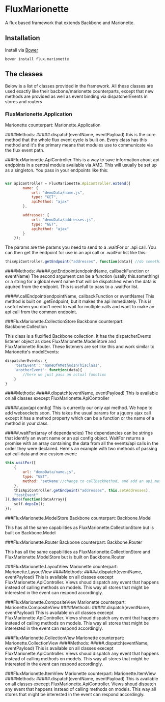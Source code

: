 # FluxMarionette
A flux based framework that extends Backbone and Marionette. 

## Installation

Install via [Bower](http://bower.io/)

```
bower install flux.marionette
```


## The classes
Below is a list of classes provided in the framework.  All these classes are used exactly like their bacbone/marionette counterparts, except that new methods are provided as well as event binding via dispatcherEvents in stores and routers

### FluxMarionette.Application
Marionette counterpart: Marionette.Application

####Methods: 
#####.dispatch(eventName, eventPayload)
this is the core method that the whole flux event cycle is built on.  Every class has this method and it's the primary means that modules use to communicate via the flux event path.

###FluxMarionette.ApiController
This is a way to save information about api endpoints in a central module available via AMD. This will usually be set up as a singleton. You pass in your endpoints like this:

```javascript

var apiController = FluxMarionette.ApiController.extend({
		name: {
			url: "demoData/name.js", 
			type: "GET",
			apiMethod: "ajax"
		},

		addresses: {
			url: "demoData/addresses.js",
			type: "GET",
			apiMethod: "ajax"
		}
	});

```
The params are the params you need to send to a .waitFor or .api call. You can then get the endpoint for use in an api call or .waitFor list like this:

```javascript
thisApiController.getEndpoint("addresses", function(data){ //do something with data});
```

####Methods: 
#####.getEndpoint(endpointName, callbackFunction or eventName)
The second argument can be a function (usally this.something) or a string for a global event name that will be dispatched when the data is aquired from the endpoint.  This is usefull to pass to a .waitFor list.

#####.callEndpoint(endpointName, callbackFunction or eventName)
This method is built on .getEndpoint, but it makes the api immediately.  This is useful when you don't need to wait for multiple calls and want to make an api call from the common endpoint.

###FluxMarionette.CollectionStore
Backbone counterpart: Backbone.Collection

This class is a fluxified Backbone collection.  It has the dispatcherEvents listener object as does FluxMarionette.ModelStore and FluxMarionette.Router.  These listeners are set like this and work similar to Marionette's modelEvents:

```javascript
dispatcherEvents: {
	'testEvent': 'nameOfAMethodInThisClass',
	'anotherEvent': function(data){
		//here we just pass an actual function
	}
}
```
####Methods:
#####.dispatch(eventName, eventPayload) 
This is available on all classes execept FluxMarionette.ApiController

#####.ajax(api config)
This is currently our only api method.  We hope to add websockets soon.  This takes the usual params for a jquery ajax call except it has a method property which can be a function or the name of a method in your class.

#####.waitFor(array of dependancies)
The dependancies can be strings that identify an event name or an api config object.  WaitFor returns a promise with an array containing the data from all the events/api calls in the order they were declaired.  Here's an example with two methods of passing api call data and one custom event:

```javascript
this.waitFor([
	{
		url: "demoData/name.js", 
		type: "GET",
		method: 'setName'//change to callbackMethod, and add an api method ie "ajax" or "websockets"
	},
	thisApiController.getEndpoint("addresses", this.setAddresses),
	"testEvent"
]).done(function(dataArray){
	self.depsIn();
});
```

###FluxMarionette.ModelStore
Backbone counterpart: Backbone.Model

This has all the same capabilities as FluxMarionette.CollectionStore but is built on Backbone.Model

###FluxMarionette.Router
Backbone counterpart: Backbone.Router

This has all the same capabilities as FluxMarionette.CollectionStore and FluxMarionette.ModelStore but is built on Backbone.Router

###FluxMarionette.LayoutView
Marionette counterpart: Marionette.LayoutView
####Methods:
#####.dispatch(eventName, eventPayload) 
This is available on all classes execept FluxMarionette.ApiController.  Views shoud dispatch any event that happens instead of calling methods on models.  This way all stores that might be interested in the event can respond accordingly.

###FluxMarionette.CompositeView
Marionette counterpart: Marionette.CompositeView
####Methods:
#####.dispatch(eventName, eventPayload) 
This is available on all classes execept FluxMarionette.ApiController.  Views shoud dispatch any event that happens instead of calling methods on models.  This way all stores that might be interested in the event can respond accordingly.

###FluxMarionette.CollectionView
Marionette counterpart: Marionette.CollectionView
####Methods:
#####.dispatch(eventName, eventPayload) 
This is available on all classes execept FluxMarionette.ApiController.  Views shoud dispatch any event that happens instead of calling methods on models.  This way all stores that might be interested in the event can respond accordingly.

###FluxMarionette.ItemView
Marionette counterpart: Marionette.ItemView
####Methods:
#####.dispatch(eventName, eventPayload) 
This is available on all classes execept FluxMarionette.ApiController.  Views shoud dispatch any event that happens instead of calling methods on models.  This way all stores that might be interested in the event can respond accordingly.